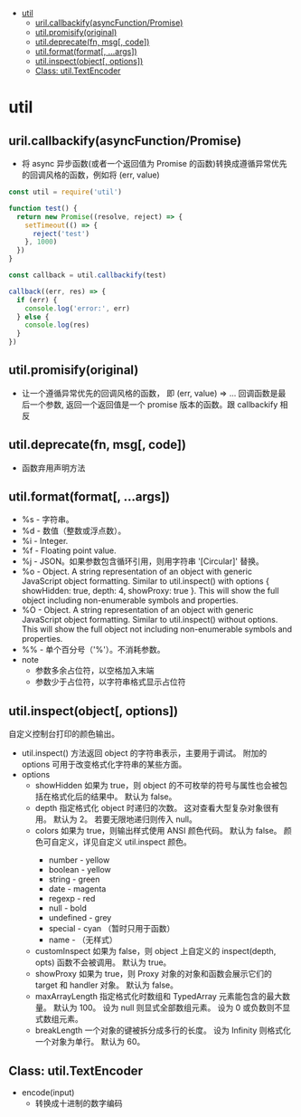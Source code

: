 - [util](#util)
  - [uril.callbackify(asyncFunction/Promise)](#urilcallbackifyasyncfunctionpromise)
  - [util.promisify(original)](#utilpromisifyoriginal)
  - [util.deprecate(fn, msg[, code])](#utildeprecatefn-msg-code)
  - [util.format(format[, ...args])](#utilformatformat-args)
  - [util.inspect(object[, options])](#utilinspectobject-options)
  - [Class: util.TextEncoder](#class-utiltextencoder)

# util

## uril.callbackify(asyncFunction/Promise)

- 将 async 异步函数(或者一个返回值为 Promise 的函数)转换成遵循异常优先的回调风格的函数，例如将 (err, value)

```javascript
const util = require('util')

function test() {
  return new Promise((resolve, reject) => {
    setTimeout(() => {
      reject('test')
    }, 1000)
  })
}

const callback = util.callbackify(test)

callback((err, res) => {
  if (err) {
    console.log('error:', err)
  } else {
    console.log(res)
  }
})
```

## util.promisify(original)

- 让一个遵循异常优先的回调风格的函数， 即 (err, value) => ... 回调函数是最后一个参数, 返回一个返回值是一个 promise 版本的函数。跟 callbackify 相反

## util.deprecate(fn, msg[, code])

- 函数弃用声明方法

## util.format(format[, ...args])

- %s - 字符串。
- %d - 数值（整数或浮点数）。
- %i - Integer.
- %f - Floating point value.
- %j - JSON。如果参数包含循环引用，则用字符串 '[Circular]' 替换。
- %o - Object. A string representation of an object with generic JavaScript object formatting. Similar to util.inspect() with options { showHidden: true, depth: 4, showProxy: true }. This will show the full object including non-enumerable symbols and properties.
- %O - Object. A string representation of an object with generic JavaScript object formatting. Similar to util.inspect() without options. This will show the full object not including non-enumerable symbols and properties.
- %% - 单个百分号（'%'）。不消耗参数。
- note
  - 参数多余占位符，以空格加入末端
  - 参数少于占位符，以字符串格式显示占位符

## util.inspect(object[, options])

自定义控制台打印的颜色输出。

- util.inspect() 方法返回 object 的字符串表示，主要用于调试。 附加的 options 可用于改变格式化字符串的某些方面。
- options
  - showHidden <boolean> 如果为 true，则 object 的不可枚举的符号与属性也会被包括在格式化后的结果中。 默认为 false。
  - depth <number> 指定格式化 object 时递归的次数。 这对查看大型复杂对象很有用。 默认为 2。 若要无限地递归则传入 null。
  - colors <boolean> 如果为 true，则输出样式使用 ANSI 颜色代码。 默认为 false。 颜色可自定义，详见自定义 util.inspect 颜色。
    - number - yellow
    - boolean - yellow
    - string - green
    - date - magenta
    - regexp - red
    - null - bold
    - undefined - grey
    - special - cyan （暂时只用于函数）
    - name - （无样式）
  - customInspect <boolean> 如果为 false，则 object 上自定义的 inspect(depth, opts) 函数不会被调用。 默认为 true。
  - showProxy <boolean> 如果为 true，则 Proxy 对象的对象和函数会展示它们的 target 和 handler 对象。 默认为 false。
  - maxArrayLength <number> 指定格式化时数组和 TypedArray 元素能包含的最大数量。 默认为 100。 设为 null 则显式全部数组元素。 设为 0 或负数则不显式数组元素。
  - breakLength <number> 一个对象的键被拆分成多行的长度。 设为 Infinity 则格式化一个对象为单行。 默认为 60。

## Class: util.TextEncoder

- encode(input)
  - 转换成十进制的数字编码
